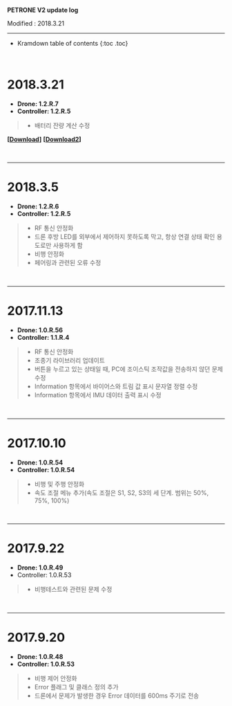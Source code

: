 **PETRONE V2 update log**

Modified : 2018.3.21

---

* Kramdown table of contents
{:toc .toc}


<br>


# 2018.3.21

- **Drone: 1.2.R.7**
- **Controller: 1.2.R.5**

> - 배터리 잔량 계산 수정

**[[Download](https://drive.google.com/open?id=1b-3QqCsetS9jizZfFV4j9zTL_psntaVW)]**
**[[Download2](https://s3.ap-northeast-2.amazonaws.com/byrobot/PetroneV2_20180321_release_1.zip)]**

<br>

---



# 2018.3.5

- **Drone: 1.2.R.6**
- **Controller: 1.2.R.5**

> - RF 통신 안정화
> - 드론 후방 LED를 외부에서 제어하지 못하도록 막고, 항상 연결 상태 확인 용도로만 사용하게 함
> - 비행 안정화
> - 페어링과 관련된 오류 수정

<br>

---


# 2017.11.13

- **Drone: 1.0.R.56**
- **Controller: 1.1.R.4**

> - RF 통신 안정화
> - 조종기 라이브러리 업데이트
> - 버튼을 누르고 있는 상태일 때, PC에 조이스틱 조작값을 전송하지 않던 문제 수정
> - Information 항목에서 바이어스와 트림 값 표시 문자열 정렬 수정
> - Information 항목에서 IMU 데이터 출력 표시 수정

<br>

---


# 2017.10.10

- **Drone: 1.0.R.54**
- **Controller: 1.0.R.54**

> - 비행 및 주행 안정화
> - 속도 조절 메뉴 추가(속도 조절은 S1, S2, S3의 세 단계. 범위는 50%, 75%, 100%)

<br>

---


# 2017.9.22

- **Drone: 1.0.R.49**
- Controller: 1.0.R.53

> - 비행테스트와 관련된 문제 수정

<br>

---


# 2017.9.20

- **Drone: 1.0.R.48**
- **Controller: 1.0.R.53**

> - 비행 제어 안정화
> - Error 플래그 및 클래스 정의 추가
> - 드론에서 문제가 발생한 경우 Error 데이터를 600ms 주기로 전송

<br>
